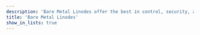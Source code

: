 ```yaml
---
description: 'Bare Metal Linodes offer the best in control, security, and performance, giving you infrastructure on demand so you can build virtually anything.'
title: 'Bare Metal Linodes'
show_in_lists: true
---
```

